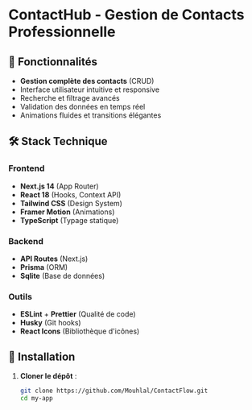 # ContactHub - Gestion de Contacts Professionnelle


## 🌟 Fonctionnalités

- **Gestion complète des contacts** (CRUD)
- Interface utilisateur intuitive et responsive
- Recherche et filtrage avancés
- Validation des données en temps réel
- Animations fluides et transitions élégantes

## 🛠 Stack Technique

### Frontend
- **Next.js 14** (App Router)
- **React 18** (Hooks, Context API)
- **Tailwind CSS** (Design System)
- **Framer Motion** (Animations)
- **TypeScript** (Typage statique)

### Backend
- **API Routes** (Next.js)
- **Prisma** (ORM)
- **Sqlite** (Base de données)
  
### Outils
- **ESLint** + **Prettier** (Qualité de code)
- **Husky** (Git hooks)
- **React Icons** (Bibliothèque d'icônes)

## 🚀 Installation

1. **Cloner le dépôt** :
   ```bash
   git clone https://github.com/Mouhlal/ContactFlow.git
   cd my-app
